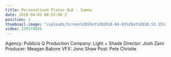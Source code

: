 ```yaml
---
title: Personalised Plates QLD - Sammy
date: 2018-04-03 00:53:00 Z
position: 1
thumbnail-image: "/uploads/Screen%20Shot%202018-04-03%20at%2010.53.15%20am.png"
video: 239374026
---
```


Agency: Publicis Q
Production Company: Light + Shade
Director: Josh Zaini
Producer: Meagan Babore
VFX: Jono Shaw 
Post: Pete Christie